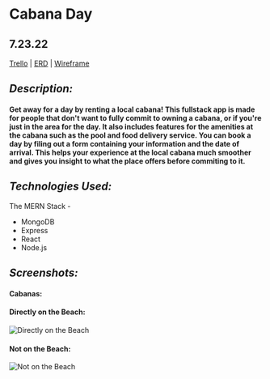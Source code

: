# Cabana Day

## 7.23.22

[Trello](https://trello.com/b/XRqO4AEj/cabana-day) | [ERD](https://app.diagrams.net/#) | [Wireframe](https://app.diagrams.net/#)

## *Description:*

#### Get away for a day by renting a local cabana! This fullstack app is made for people that don't want to fully commit to owning a cabana, or if you're just in the area for the day. It also includes features for the amenities at the cabana such as the pool and food delivery service. You can book a day by filing out a form containing your information and the date of arrival. This helps your experience at the local cabana much smoother and gives you insight to what the place offers before commiting to it. 

## *Technologies Used:*
The MERN Stack -
* MongoDB
* Express
* React 
* Node.js

## *Screenshots:*

#### Cabanas:
  #### Directly on the Beach:
![Directly on the Beach](https://www.caribjournal.com/wp-content/uploads/2018/08/night-950x530.jpg)


 #### Not on the Beach:
![Not on the Beach](https://images.squarespace-cdn.com/content/v1/59e8fbecaeb625f05be15b9f/1514924774750-3AR6AS0BBQS8BV13Y16P/image-asset.png?format=1000w)
